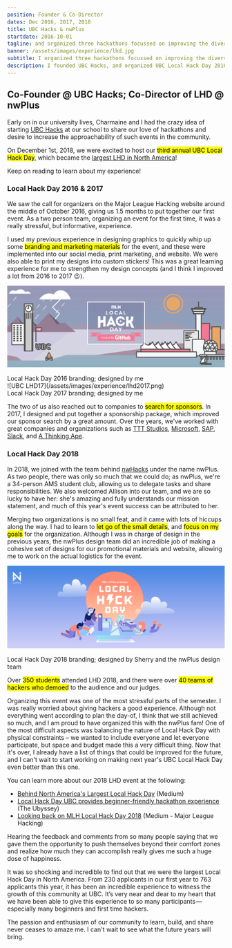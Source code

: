 ```yaml
---
position: Founder & Co-Director
dates: Dec 2016, 2017, 2018
title: UBC Hacks & nwPlus
startdate: 2016-10-01
tagline: and organized three hackathons focussed on improving the diversity, inclusivity, and accessibility of the tech community.
banner: /assets/images/experience/lhd.jpg
subtitle: I organized three hackathons focussed on improving the diversity, inclusivity, and accessibility of the tech community. 
description: I founded UBC Hacks, and organized UBC Local Hack Day 2016 & 2017. In 2018, I joined nwPlus as a Co-Director to organize UBC Local Hack Day 2018. 
---
```


## Co-Founder @ UBC Hacks; Co-Director of LHD @ nwPlus

Early on in our university lives, Charmaine and I had the crazy idea of starting <a href="https://www.facebook.com/ubchacks/">UBC Hacks</a> at our school to share our love of hackathons and desire to increase the approachability of such events in the community. 

On December 1st, 2018, we were excited to host our <mark>third annual UBC Local Hack Day</mark>, which became the <a href="https://twitter.com/MLHacks/status/1069001840568803329">largest LHD in North America</a>!

Keep on reading to learn about my experience!

### Local Hack Day 2016 & 2017

We saw the call for organizers on the Major League Hacking website around the middle of October 2016, giving us 1.5 months to put together our first event. As a two person team, organizing an event for the first time, it was a really stressful, but informative, experience. 

I used my previous experience in designing graphics to quickly whip up some <mark>branding and marketing materials</mark> for the event, and these were implemented into our social media, print marketing, and website. We were also able to print my designs into custom stickers! This was a great learning experience for me to strengthen my design concepts (and I think I improved a lot from 2016 to 2017 😉).

![UBC LHD16](/assets/images/experience/lhd2016.jpg)
<div class="caption">Local Hack Day 2016 branding; designed by me</div>
![UBC LHD17](/assets/images/experience/lhd2017.png)
<div class="caption">Local Hack Day 2017 branding; designed by me</div>

The two of us also reached out to companies to <mark>search for sponsors</mark>. In 2017, I designed and put together a sponsorship package, which improved our sponsor search by a great amount. Over the years, we've worked with great companies and organizations such as <a href="https://ttt.studio/">TTT Studios</a>, <a href="https://www.microsoft.com/en-ca">Microsoft</a>, <a href="https://www.sap.com/canada/index.html">SAP</a>, <a href="https://slack.com/">Slack</a>, and <a href="https://www.athinkingape.com/">A Thinking Ape</a>.

### Local Hack Day 2018

In 2018, we joined with the team behind <a href="https://www.nwhacks.io/">nwHacks</a> under the name nwPlus. As two people, there was only so much that we could do; as nwPlus, we're a 34-person AMS student club, allowing us to delegate tasks and share responsibilities. We also welcomed Allison into our team, and we are so lucky to have her: she's amazing and fully understands our mission statement, and much of this year's event success can be attributed to her.

Merging two organizations is no small feat, and it came with lots of hiccups along the way. I had to learn to <mark>let go of the small details</mark>, and <mark>focus on my goals</mark> for the organization. Although I was in charge of design in the previous years, the nwPlus design team did an incredible job of making a cohesive set of designs for our promotional materials and website, allowing me to work on the actual logistics for the event.

![UBC LHD18](/assets/images/experience/lhd2018.png)
<div class="caption">Local Hack Day 2018 branding; designed by Sherry and the nwPlus design team</div>

Over <mark>350 students</mark> attended LHD 2018, and there were over <mark>40 teams of hackers who demoed</mark> to the audience and our judges.

Organizing this event was one of the most stressful parts of the semester. I was really worried about giving hackers a good experience. Although not everything went according to plan the day-of, I think that we still achieved so much, and I am proud to have organized this with the nwPlus fam! One of the most difficult aspects was balancing the nature of Local Hack Day with physical constraints – we wanted to include everyone and let everyone participate, but space and budget made this a very difficult thing. Now that it's over, I already have a list of things that could be improved for the future, and I can't wait to start working on making next year's UBC Local Hack Day even better than this one.

You can learn more about our 2018 LHD event at the following:
- [Behind North America's Largest Local Hack Day](https://medium.com/nwplusubc/lhd-2018-recap-11cb7cfb9b6f) (Medium)
- [Local Hack Day UBC provides beginner-friendly hackathon experience](https://www.ubyssey.ca/science/ubc-local-hack-day/) (The Ubyssey)
- [Looking back on MLH Local Hack Day 2018](https://stories.mlh.io/looking-back-on-mlh-local-hack-day-b11c2b9b1b78) (Medium - Major League Hacking)

Hearing the feedback and comments from so many people saying that we gave them the opportunity to push themselves beyond their comfort zones and realize how much they can accomplish really gives me such a huge dose of happiness.

It was so shocking and incredible to find out that we were the largest Local Hack Day in North America. From 230 applicants in our first year to 763 applicants this year, it has been an incredible experience to witness the growth of this community at UBC. It’s very near and dear to my heart that we have been able to give this experience to so many participants — especially many beginners and first time hackers.

The passion and enthusiasm of our community to learn, build, and share never ceases to amaze me. I can't wait to see what the future years will bring.